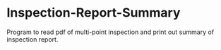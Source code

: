 # Inspection-Report-Summary
Program to read pdf of multi-point inspection and print out summary of inspection report.
